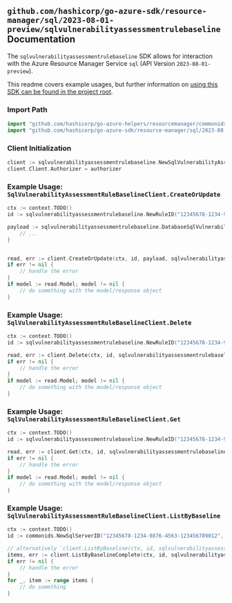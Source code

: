 
## `github.com/hashicorp/go-azure-sdk/resource-manager/sql/2023-08-01-preview/sqlvulnerabilityassessmentrulebaseline` Documentation

The `sqlvulnerabilityassessmentrulebaseline` SDK allows for interaction with the Azure Resource Manager Service `sql` (API Version `2023-08-01-preview`).

This readme covers example usages, but further information on [using this SDK can be found in the project root](https://github.com/hashicorp/go-azure-sdk/tree/main/docs).

### Import Path

```go
import "github.com/hashicorp/go-azure-helpers/resourcemanager/commonids"
import "github.com/hashicorp/go-azure-sdk/resource-manager/sql/2023-08-01-preview/sqlvulnerabilityassessmentrulebaseline"
```


### Client Initialization

```go
client := sqlvulnerabilityassessmentrulebaseline.NewSqlVulnerabilityAssessmentRuleBaselineClientWithBaseURI("https://management.azure.com")
client.Client.Authorizer = authorizer
```


### Example Usage: `SqlVulnerabilityAssessmentRuleBaselineClient.CreateOrUpdate`

```go
ctx := context.TODO()
id := sqlvulnerabilityassessmentrulebaseline.NewRuleID("12345678-1234-9876-4563-123456789012", "example-resource-group", "serverValue", "ruleIdValue")

payload := sqlvulnerabilityassessmentrulebaseline.DatabaseSqlVulnerabilityAssessmentRuleBaselineInput{
	// ...
}


read, err := client.CreateOrUpdate(ctx, id, payload, sqlvulnerabilityassessmentrulebaseline.DefaultCreateOrUpdateOperationOptions())
if err != nil {
	// handle the error
}
if model := read.Model; model != nil {
	// do something with the model/response object
}
```


### Example Usage: `SqlVulnerabilityAssessmentRuleBaselineClient.Delete`

```go
ctx := context.TODO()
id := sqlvulnerabilityassessmentrulebaseline.NewRuleID("12345678-1234-9876-4563-123456789012", "example-resource-group", "serverValue", "ruleIdValue")

read, err := client.Delete(ctx, id, sqlvulnerabilityassessmentrulebaseline.DefaultDeleteOperationOptions())
if err != nil {
	// handle the error
}
if model := read.Model; model != nil {
	// do something with the model/response object
}
```


### Example Usage: `SqlVulnerabilityAssessmentRuleBaselineClient.Get`

```go
ctx := context.TODO()
id := sqlvulnerabilityassessmentrulebaseline.NewRuleID("12345678-1234-9876-4563-123456789012", "example-resource-group", "serverValue", "ruleIdValue")

read, err := client.Get(ctx, id, sqlvulnerabilityassessmentrulebaseline.DefaultGetOperationOptions())
if err != nil {
	// handle the error
}
if model := read.Model; model != nil {
	// do something with the model/response object
}
```


### Example Usage: `SqlVulnerabilityAssessmentRuleBaselineClient.ListByBaseline`

```go
ctx := context.TODO()
id := commonids.NewSqlServerID("12345678-1234-9876-4563-123456789012", "example-resource-group", "serverValue")

// alternatively `client.ListByBaseline(ctx, id, sqlvulnerabilityassessmentrulebaseline.DefaultListByBaselineOperationOptions())` can be used to do batched pagination
items, err := client.ListByBaselineComplete(ctx, id, sqlvulnerabilityassessmentrulebaseline.DefaultListByBaselineOperationOptions())
if err != nil {
	// handle the error
}
for _, item := range items {
	// do something
}
```
